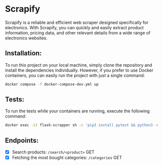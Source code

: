 # Scrapify

Scrapify is a reliable and efficient web scraper designed specifically for electronics. With Scrapify, you can quickly and easily extract product information, pricing data, and other relevant details from a wide range of electronics websites.

## Installation:

To run this project on your local machine, simply clone the repository and install the dependencies individually. However, if you prefer to use Docker containers, you can easily run the project with just a single command:

```sh
docker compose -f docker-compose-dev.yml up
```

## Tests:

To run the tests while your containers are running, execute the following command:

```sh
docker exec -it flask-scrapper sh -c 'pip3 install pytest && python3 -m pytest'
```

## Endpoints:

- [x] Search products: `/search/<product>` GET
- [x] Fetching the most bought categories: `/categories` GET
